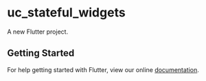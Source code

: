 # uc_stateful_widgets

A new Flutter project.

## Getting Started

For help getting started with Flutter, view our online
[documentation](https://flutter.io/).
